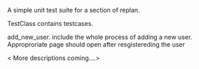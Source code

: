 A simple unit test suite for a section of replan.

TestClass contains testcases.

add_new_user.
        include the whole process of adding a new user.  Approproriate page should open after resgistereding the user
        
        
 <  More descriptions coming....>
